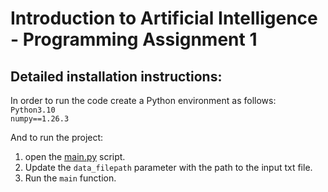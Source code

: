 # Introduction to Artificial Intelligence - Programming Assignment 1

## Detailed installation instructions:

In order to run the code create a Python environment as follows: \
`Python3.10` \
`numpy==1.26.3`

And to run the project:
1. open the [main.py](main.py) script.
2. Update the `data_filepath` parameter with the path to the input txt file.
3. Run the `main` function.
